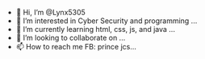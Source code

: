 - 👋 Hi, I’m @Lynx5305
- 👀 I’m interested in Cyber Security and programming ...
- 🌱 I’m currently learning html, css, js, and java ...
- 💞️ I’m looking to collaborate on ...
- 📫 How to reach me FB: prince jcs...

<!---
Lynx5305/Lynx5305 is a ✨ special ✨ repository because its `README.md` (this file) appears on your GitHub profile.
You can click the Preview link to take a look at your changes.
--->
